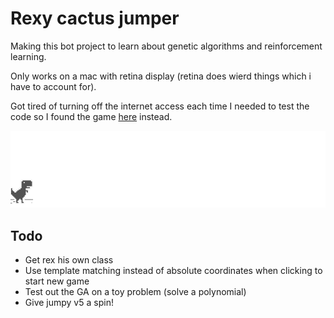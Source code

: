 # Rexy cactus jumper
Making this bot project to learn about genetic algorithms and reinforcement learning.

Only works on a mac with retina display (retina does wierd things which i have to account for).

Got tired of turning off the internet access each time I needed to test the code so I found the game [here](https://www.trex-game.skipser.com/) instead.

![one jumpy boi](assets/screenshot.gif)

## Todo
- Get rex his own class
- Use template matching instead of absolute coordinates when clicking to start new game
- Test out the GA on a toy problem (solve a polynomial)
- Give jumpy v5 a spin!

